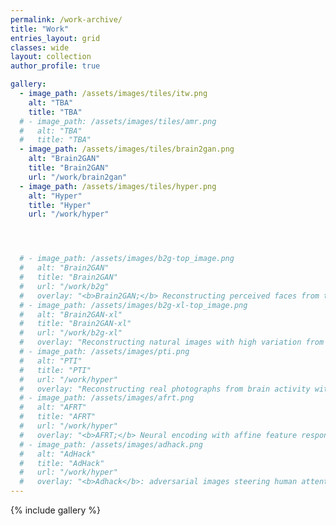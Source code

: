 ```yaml
---
permalink: /work-archive/
title: "Work"
entries_layout: grid
classes: wide
layout: collection
author_profile: true

gallery:
  - image_path: /assets/images/tiles/itw.png
    alt: "TBA"
    title: "TBA"
  # - image_path: /assets/images/tiles/amr.png
  #   alt: "TBA"
  #   title: "TBA"
  - image_path: /assets/images/tiles/brain2gan.png
    alt: "Brain2GAN"
    title: "Brain2GAN"
    url: "/work/brain2gan"
  - image_path: /assets/images/tiles/hyper.png
    alt: "Hyper"
    title: "Hyper"
    url: "/work/hyper"




  # - image_path: /assets/images/b2g-top_image.png
  #   alt: "Brain2GAN"
  #   title: "Brain2GAN"
  #   url: "/work/b2g"
  #   overlay: "<b>Brain2GAN;</b> Reconstructing perceived faces from the primate brain via StyleGAN"
  # - image_path: /assets/images/b2g-xl-top_image.png
  #   alt: "Brain2GAN-xl"
  #   title: "Brain2GAN-xl"
  #   url: "/work/b2g-xl"
  #   overlay: "Reconstructing natural images with high variation from the primate brain via StyleGAN-xl"
  # - image_path: /assets/images/pti.png
  #   alt: "PTI"
  #   title: "PTI"
  #   url: "/work/hyper"
  #   overlay: "Reconstructing real photographs from brain activity with Brain2GAN and PTI"
  # - image_path: /assets/images/afrt.png
  #   alt: "AFRT"
  #   title: "AFRT"
  #   url: "/work/hyper"
  #   overlay: "<b>AFRT;</b> Neural encoding with affine feature response transforms"
  # - image_path: /assets/images/adhack.png
  #   alt: "AdHack"
  #   title: "AdHack"
  #   url: "/work/hyper"
  #   overlay: "<b>Adhack</b>: adversarial images steering human attention"
---
```


<!-- [![Hyper](/assets/images/hyper.jpg){: width="250" }](/work/hyper) -->
{% include gallery %}